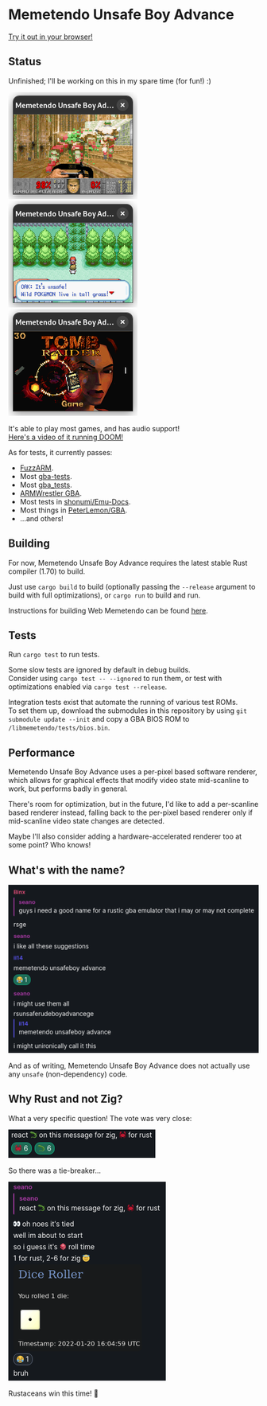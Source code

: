 # Memetendo Unsafe Boy Advance

[Try it out in your browser!](https://seandewar.github.io/memetendo-unsafe-boy-advance/)

## Status

Unfinished; I'll be working on this in my spare time (for fun!) :)

![Doom 2 screenshot](media/doom2.png)
![Pokemon FireRed screenshot](media/pokemon-firered.png)
![OpenLara screenshot](media/openlara.png)

It's able to play most games, and has audio support!  
[Here's a video of it running DOOM!](https://www.youtube.com/watch?v=mdFqmEEttws)

As for tests, it currently passes:
- [FuzzARM](https://github.com/DenSinH/FuzzARM).
- Most [gba-tests](https://github.com/jsmolka/gba-tests).
- Most [gba\_tests](https://github.com/destoer/gba_tests).
- [ARMWrestler GBA](https://github.com/destoer/armwrestler-gba-fixed).
- Most tests in [shonumi/Emu-Docs](https://github.com/shonumi/Emu-Docs/tree/master/GameBoy%20Advance/test_roms).
- Most things in [PeterLemon/GBA](https://github.com/PeterLemon/GBA).
- ...and others!

## Building

For now, Memetendo Unsafe Boy Advance requires the latest stable Rust compiler
(1.70) to build.

Just use `cargo build` to build (optionally passing the `--release` argument to
build with full optimizations), or `cargo run` to build and run.

Instructions for building Web Memetendo can be found
[here](web-memetendo/README.md).

## Tests

Run `cargo test` to run tests.  

Some slow tests are ignored by default in debug builds.  
Consider using `cargo test -- --ignored` to run them, or test with optimizations
enabled via `cargo test --release`.

Integration tests exist that automate the running of various test ROMs.  
To set them up, download the submodules in this repository by using
`git submodule update --init` and copy a GBA BIOS ROM to
`/libmemetendo/tests/bios.bin`.

## Performance

Memetendo Unsafe Boy Advance uses a per-pixel based software renderer, which
allows for graphical effects that modify video state mid-scanline to work, but
performs badly in general.

There's room for optimization, but in the future, I'd like to add a per-scanline
based renderer instead, falling back to the per-pixel based renderer only if
mid-scanline video state changes are detected.

Maybe I'll also consider adding a hardware-accelerated renderer too at some
point? Who knows!

## What's with the name?

![Origin of the name](media/name-origin.png)

And as of writing, Memetendo Unsafe Boy Advance does not actually use any
`unsafe` (non-dependency) code.

## Why Rust and not Zig?

What a very specific question! The vote was very close:

![Language poll result](media/lang-vote.png)

So there was a tie-breaker...

![Tie-breaker result](media/tiebreaker-result.png)

Rustaceans win this time! 🦀

